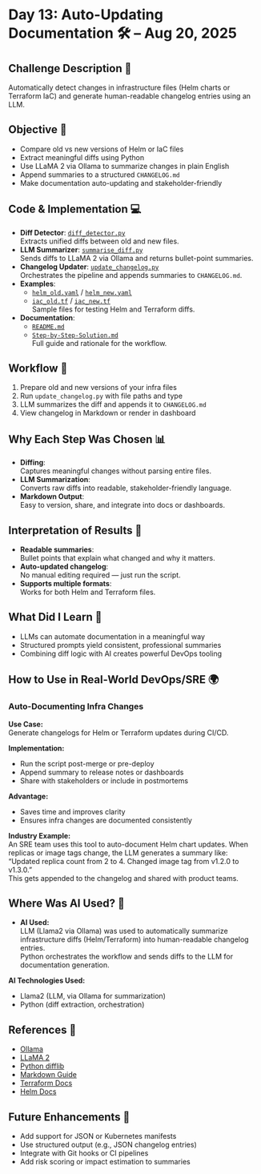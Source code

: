 # Day 13: Auto-Updating Documentation 🛠️ – Aug 20, 2025

## Challenge Description 🎯
Automatically detect changes in infrastructure files (Helm charts or Terraform IaC) and generate human-readable changelog entries using an LLM.

## Objective 🚀
- Compare old vs new versions of Helm or IaC files
- Extract meaningful diffs using Python
- Use LLaMA 2 via Ollama to summarize changes in plain English
- Append summaries to a structured `CHANGELOG.md`
- Make documentation auto-updating and stakeholder-friendly

## Code & Implementation 💻
- **Diff Detector**: [`diff_detector.py`](./diff_detector.py)  
  Extracts unified diffs between old and new files.
- **LLM Summarizer**: [`summarise_diff.py`](./summarise_diff.py)  
  Sends diffs to LLaMA 2 via Ollama and returns bullet-point summaries.
- **Changelog Updater**: [`update_changelog.py`](./update_changelog.py)  
  Orchestrates the pipeline and appends summaries to `CHANGELOG.md`.
- **Examples**:  
  - [`helm_old.yaml`](./helm_old.yaml) / [`helm_new.yaml`](./helm_new.yaml)  
  - [`iac_old.tf`](./iac_old.tf) / [`iac_new.tf`](./iac_new.tf)  
  Sample files for testing Helm and Terraform diffs.
- **Documentation**:  
  - [`README.md`](./README.md)  
  - [`Step-by-Step-Solution.md`](./Step-by-Step-Solution.md)  
  Full guide and rationale for the workflow.

## Workflow 🔄
1. Prepare old and new versions of your infra files
2. Run `update_changelog.py` with file paths and type
3. LLM summarizes the diff and appends it to `CHANGELOG.md`
4. View changelog in Markdown or render in dashboard

## Why Each Step Was Chosen 📊
- **Diffing**:  
  Captures meaningful changes without parsing entire files.
- **LLM Summarization**:  
  Converts raw diffs into readable, stakeholder-friendly language.
- **Markdown Output**:  
  Easy to version, share, and integrate into docs or dashboards.

## Interpretation of Results 🧠
- **Readable summaries**:  
  Bullet points that explain what changed and why it matters.
- **Auto-updated changelog**:  
  No manual editing required — just run the script.
- **Supports multiple formats**:  
  Works for both Helm and Terraform files.

## What Did I Learn 🧩
- LLMs can automate documentation in a meaningful way
- Structured prompts yield consistent, professional summaries
- Combining diff logic with AI creates powerful DevOps tooling

## How to Use in Real-World DevOps/SRE 🌍

### Auto-Documenting Infra Changes
**Use Case:**  
Generate changelogs for Helm or Terraform updates during CI/CD.

**Implementation:**  
- Run the script post-merge or pre-deploy
- Append summary to release notes or dashboards
- Share with stakeholders or include in postmortems

**Advantage:**  
- Saves time and improves clarity
- Ensures infra changes are documented consistently

**Industry Example:**  
An SRE team uses this tool to auto-document Helm chart updates. When replicas or image tags change, the LLM generates a summary like:  
“Updated replica count from 2 to 4. Changed image tag from v1.2.0 to v1.3.0.”  
This gets appended to the changelog and shared with product teams.

## Where Was AI Used? 🤖

- **AI Used:**  
  LLM (Llama2 via Ollama) was used to automatically summarize infrastructure diffs (Helm/Terraform) into human-readable changelog entries.  
  Python orchestrates the workflow and sends diffs to the LLM for documentation generation.

**AI Technologies Used:**  
- Llama2 (LLM, via Ollama for summarization)
- Python (diff extraction, orchestration)

## References 📖
- [Ollama](https://ollama.com/)
- [LLaMA 2](https://ai.meta.com/llama/)
- [Python difflib](https://docs.python.org/3/library/difflib.html)
- [Markdown Guide](https://www.markdownguide.org/)
- [Terraform Docs](https://developer.hashicorp.com/terraform/docs)
- [Helm Docs](https://helm.sh/docs/)

## Future Enhancements 🚀
- Add support for JSON or Kubernetes manifests
- Use structured output (e.g., JSON changelog entries)
- Integrate with Git hooks or CI pipelines
- Add risk scoring or impact estimation to summaries

